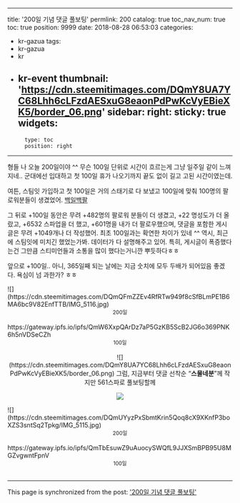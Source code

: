 
---
title: '200일 기념 댓글 풀보팅'
permlink: 200
catalog: true
toc_nav_num: true
toc: true
position: 9999
date: 2018-08-28 06:53:03
categories:
- kr-gazua
tags:
- kr-gazua
- kr
- kr-event
thumbnail: 'https://cdn.steemitimages.com/DQmY8UA7YC68Lhh6cLFzdAESxuG8eaonPdPwKcVyEBieXK5/border_06.png'
sidebar:
    right:
        sticky: true
widgets:
    -
        type: toc
        position: right
---


형들 나 오늘 200일이야 ^^
무슨 100일 단위로 시간이 흐르는게 그냥 일주일 같이 느껴지네..
군대에선 입대하고 첫 100일 휴가 나오기까지 끝도 없이 길고 고된 시간이였는데. 

여튼, 스팀잇 가입하고 첫 100일은 거의 스태기로 다 보냈고 100일에 맞춰 100명의 팔로워분들이 생겼었어. [백일백팔](https://steemit.com/steemit/@jaydih/100th-day-100-followers-100-100)

그 뒤로 +100일 동안은 무려 +482명의 팔로워 분들이 더 생겼고, +22 명성도가 더 올랐고, +6532 스파업을 더 했고, +601명을 내가 더 팔로우했으며, 댓글을 포함한 게시글은 무려 +1049개나 더 작성했어. 최초 100일과는 확연한 차이가 있네 ^^
역시, 최근에 스팀잇에 미치긴 했었는가봐. 데이터가 다 설명해주고 있어. 특히, 게시글이 폭증했다는건 그만큼 스티미언들과 소통을 많이 했다는거니깐 뿌듯하다ㅎㅎ

앞으로 +100일.. 아니, 365일째 되는 날에는 지금 숫치에 모두 두배가 되어있음 좋겠다. 욕심이 넘 과한가? ㅎㅎ

<div class="pull-left">
![](https://cdn.steemitimages.com/DQmQFmZZEv4RfRTw949f8cSfBLmPE1B6MA6bc9V82EnfTTB/IMG_5116.jpg)
<center><sub>200일</sub></center>
<br>
</div>

<div class="pull-right">
https://gateway.ipfs.io/ipfs/QmW6XxpQArDz7aP5GzKB5ScB2JG6o369PNK6h5nVDSeCZh
<center><sub>100일</sub></center>
<br>
</div>

<center>
  ![](https://cdn.steemitimages.com/DQmY8UA7YC68Lhh6cLFzdAESxuG8eaonPdPwKcVyEBieXK5/border_06.png)
그럼, 지금부터 댓글 선착순 <q><b>스물네분</b></q>께 작지만 561스파로 풀보팅할께
 
![](https://cdn.steemitimages.com/DQmY8UA7YC68Lhh6cLFzdAESxuG8eaonPdPwKcVyEBieXK5/border_06.png)
</center>


<div class="pull-left">
![](https://cdn.steemitimages.com/DQmUYyzPxSbmtKrin5Qoq8cX9XKnfP3boXZS3sntSq2Tpkg/IMG_5115.jpg)
<center><sub>200일</sub></center>
<br>
</div>

<div class="pull-right">
https://gateway.ipfs.io/ipfs/QmTbEsuwZ9uAuocySWQfL9JJXSmBPB95U8MGZvgwntFpnV
<center><sub>100일</sub></center>
<br>
</div>

- - -

This page is synchronized from the post: ['200일 기념 댓글 풀보팅'](https://steemit.com/@jaydih/200)
